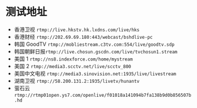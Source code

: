 # 测试地址

- 香港卫视 `rtmp://live.hkstv.hk.lxdns.com/live/hks`
- 香港财经 `rtmp://202.69.69.180:443/webcast/bshdlive-pc`
- 韩国 GoodTV `rtmp://mobliestream.c3tv.com:554/live/goodtv.sdp`
- 韩国朝鲜日报`rtmp://live.chosun.gscdn.com/live/tvchosun1.stream`
- 美国 1 `rtmp://ns8.indexforce.com/home/mystream`
- 美国 2 `rtmp://media3.scctv.net/live/scctv_800`
- 美国中文电视 `rtmp://media3.sinovision.net:1935/live/livestream`
- 湖南卫视 `rtmp://58.200.131.2:1935/livetv/hunantv`
- 萤石云 `rtmp://rtmp01open.ys7.com/openlive/f01018a141094b7fa138b9d0b856507b.hd`
